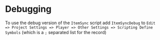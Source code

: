 
# Debugging

To use the debug version of the `ItemSync` script add `ItemSyncDebug` to `Edit => Project Settings => Player => Other Settings => Scripting Define Symbols` (which is a `;` separated list for the record)
